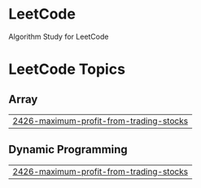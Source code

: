 # LeetCode
Algorithm Study for LeetCode

<!---LeetCode Topics Start-->
# LeetCode Topics
## Array
|  |
| ------- |
| [2426-maximum-profit-from-trading-stocks](https://github.com/tinwoon/LeetCode/tree/master/2426-maximum-profit-from-trading-stocks) |
## Dynamic Programming
|  |
| ------- |
| [2426-maximum-profit-from-trading-stocks](https://github.com/tinwoon/LeetCode/tree/master/2426-maximum-profit-from-trading-stocks) |
<!---LeetCode Topics End-->
